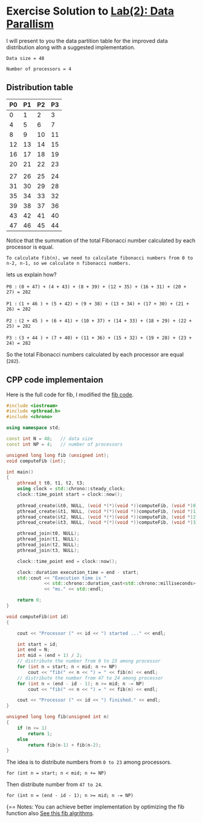 # Exercise Solution to [Lab(2): Data Parallism](https://khalid-elbadawi.github.io/C425/labs/lab02/)

I will present to you the data partition table for the improved data distribution along with a suggested implementation.

`Data size = 48`

`Number of processors = 4`

## Distribution table

|   P0  |   P1  |   P2  |   P3  |
| ----- | ----- | ----- | ----- |
|   0   |   1   |   2   |   3   |
|   4   |   5   |   6   |   7   |
|   8   |   9   |  10   |  11   |
|  12   |  13   |  14   |  15   |
|  16   |  17   |  18   |  19   |
|  20   |  21   |  22   |  23   |
|       |       |       |       |
|  27   |   26  |   25  |   24  |
|  31   |   30  |   29  |   28  |
|  35   |   34  |   33  |   32  |
|  39   |   38  |   37  |   36  |
|  43   |   42  |   41  |   40  |
|  47   |   46  |   45  |   44  |

Notice that the summation of the total Fibonacci number calculated by each processor is equal.

`To calculate fib(n), we need to calculate fibonacci numbers from 0 to n-2, n-1, so we calculate n fibonacci numbers.`


lets us explain how?

`P0 :`
`(0 + 47) + (4 + 43) + (8 + 39) + (12 + 35) + (16 + 31) + (20 + 27) = 282`

`P1 :`
`(1 + 46 ) + (5 + 42) + (9 + 38) + (13 + 34) + (17 + 30) + (21 + 26) = 282`

`P2 :`
`(2 + 45 ) + (6 + 41) + (10 + 37) + (14 + 33) + (18 + 29) + (22 + 25) = 282`

`P3 :`
`(3 + 44 ) + (7 + 40) + (11 + 36) + (15 + 32) + (19 + 28) + (23 + 24) = 282`

So the total Fibonacci numbers calculated by each processor are equal (`282`).

## CPP code implementaion

Here is the full code for fib, I modified the [fib code](https://www.onlinegdb.com/WbRkodALg).

```cpp
#include <iostream>
#include <pthread.h>
#include <chrono>

using namespace std;

const int N = 48;   // data size
const int NP = 4;   // number of processors

unsigned long long fib (unsigned int);
void computeFib (int);

int main()
{
    pthread_t t0, t1, t2, t3;
    using clock = std::chrono::steady_clock;
    clock::time_point start = clock::now();
 
    pthread_create(&t0, NULL, (void *(*)(void *))computeFib, (void *)0);
    pthread_create(&t1, NULL, (void *(*)(void *))computeFib, (void *)1);
    pthread_create(&t2, NULL, (void *(*)(void *))computeFib, (void *)2);
    pthread_create(&t3, NULL, (void *(*)(void *))computeFib, (void *)3);

    pthread_join(t0, NULL);
    pthread_join(t1, NULL);
    pthread_join(t2, NULL);
    pthread_join(t3, NULL);

    clock::time_point end = clock::now();

    clock::duration execution_time = end - start;
    std::cout << "Execution time is " 
              << std::chrono::duration_cast<std::chrono::milliseconds>(execution_time).count() 
              << "ms." << std::endl;

    return 0;
}

void computeFib(int id)
{

    cout << "Processor (" << id << ") started ..." << endl;

    int start = id;
    int end = N;
    int mid = (end + 1) / 2;
    // distribute the number from 0 to 23 among processor
    for (int n = start; n < mid; n += NP)
        cout << "fib(" << n << ") = " << fib(n) << endl;
    // distribute the number from 47 to 24 among processor
    for (int n = (end - id - 1); n >= mid; n -= NP)
        cout << "fib(" << n << ") = " << fib(n) << endl;

    cout << "Processor (" << id << ") finished." << endl;
}

unsigned long long fib(unsigned int n)
{
    if (n <= 1)
        return 1;
    else
        return fib(n-1) + fib(n-2);
}
```
The idea is to distribute numbers from `0 to 23` among processors.

`for (int n = start; n < mid; n += NP)`

Then distribute number from `47 to 24`.

`for (int n = (end - id - 1); n >= mid; n -= NP)`

{==
Notes:
You can achieve better implementation by optimizing the fib function also [See this fib algrithms](https://www.geeksforgeeks.org/program-for-nth-fibonacci-number/).